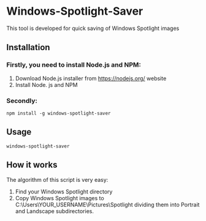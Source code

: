 # Windows-Spotlight-Saver
This tool is developed for quick saving of Windows Spotlight images

## Installation

### Firstly, you need to install Node.js and NPM:
1. Download Node.js installer from https://nodejs.org/ website
2. Install Node. js and NPM

### Secondly:
```shell
npm install -g windows-spotlight-saver
```

## Usage
```shell
windows-spotlight-saver
```

## How it works
The algorithm of this script is very easy:
1. Find your Windows Spotlight directory
2. Copy Windows Spotlight images to C:\Users\YOUR_USERNAME\Pictures\Spotlight dividing them into Portrait and Landscape subdirectories.
